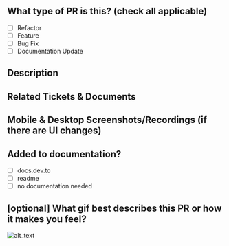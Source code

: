 <!--- Prepend PR title with [WIP] if work in progress. Remove when ready for review. -->

<!--- Please review our contributing guide: https://github.com/thepracticaldev/dev.to/blob/master/CONTRIBUTING.md -->

## What type of PR is this? (check all applicable)

- [ ] Refactor
- [ ] Feature
- [ ] Bug Fix
- [ ] Documentation Update

## Description

## Related Tickets & Documents

## Mobile & Desktop Screenshots/Recordings (if there are UI changes)

## Added to documentation?

- [ ] docs.dev.to
- [ ] readme
- [ ] no documentation needed

## [optional] What gif best describes this PR or how it makes you feel?

![alt_text](gif_link)
